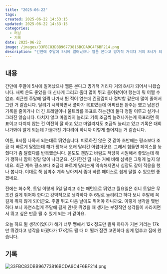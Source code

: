 ```yaml
---
title: "2025-06-22"
tags:
created: 2025-06-22 14:53:15
updated: 2025-06-22 14:53:15
categories:
  - 러닝
  - 기록
date: 2025-06-22
image: /images/33FBC83DBB96773816BCDA9C4F6BF214.png
description: "간만에 주말에 5시에 일어났으나 웹툰 본다고 밍기적 거리다 거의 8시가 되어서 나왔습니다. 새벽 온도 좋았을 때 신나게 그리고 좀더 많이 뛰고 들어왔어야 했는데 뭐 어쩔 수 없죠. 최근엔 주말에 일찍 나가서 뛴 적이 없는데 긴장감이나 절박함 같은데 많이 줄어서 그런 거 같습니다. 달리기"
---
```


## 내용

간만에 주말에 5시에 일어났으나 웹툰 본다고 밍기적 거리다 거의 8시가 되어서 나왔습니다.
새벽 온도 좋았을 때 신나게 그리고 좀더 많이 뛰고 들어왔어야 했는데 뭐 어쩔 수 없죠. 최근엔 주말에 일찍 나가서 뛴 적이 없는데 긴장감이나 절박함 같은데 많이 줄어서 그런 거 같습니다. 달리기 시작하면서 풀마가 목표였는데 어찌됐든 완주는 했고 남은건 기록을 줄이거나 더 긴 트레일이나 울트라를 목표로 하는건데 둘다 정말 이루고 싶거나 그러진 않습니다. 다치지 않고 마일리지 늘리고 기록 조금씩 늘려나가는게 목표라면 목표이고 다치지 않는 건 여전히 잘 하고 있고 마일리지도 조금씩 늘리고 있고 기록은 대회 나가봐야 알게 되는데 가을까진 기다려야 하니까 이렇게 풀어지는 거 같습니다.

여튼, 8시쯤 나와서 되는대로 뛰었습니다. 피로하진 않은 것 같아 초반에는 평소보다 조금 더 빠르게 달렸는데 해가 쨍해서 오래 달리긴 어렵더군요. 그래서 힘들면 페이스를 늦췄다가 좀 달렸다를 반복했습니다. 온도도 괜찮고 바람도 적당히 시원해서 좋았는데 해가 쨍하니 땀이 정말 많이 나더군요. 신기한건 땀 나는 거에 비해 심박은 그렇게 높지 않네요. 최근 계속 평소보다 조금더 빠르게 달리는게 익숙해지면서 심장도 같이 적응을 했나 봅니다. 이대로 쭉 심박수 계속 낮아져서 좀더 빠른 페이스로 쉽게 달릴 수 있으면 좋겠네요.

전에는 화수목, 토일 이렇게 5일 달리고 쉬는 패턴으로 뛰었고 월요일은 쉬니 토일은 무조건 길게 뛰어야 한다고 강박적으로 생각하다 주 6일로 늘리려고 하다 보니 주말에 꼭 길게 뛰지 않게 되더군요. 주말 뛰고 다음 날에도 뛰어야 하니까요. 이렇게 생각을 몇번 하다 보니 자연스럽게 주말에 길게 안/못 뛰었을 때 생기는 부정적인 생각들이 사라지면서 뛰고 싶은 만큼 뛸 수 있게 되는 거 같아요.

오늘 하프 뛸 생각이었다가 해가 너무 쨍해서 12k 정도만 뛸까 하다가 기본 거리는 17k만 뛰겠다고 생각을 바꿨다가 17k정도 뛸 때 더 뛸까 잠깐 고민하다 쉽게 멈추고 집에 왔습니다.

## 기록

 
 ![33FBC83DBB96773816BCDA9C4F6BF214.png](/images/33FBC83DBB96773816BCDA9C4F6BF214.png)
